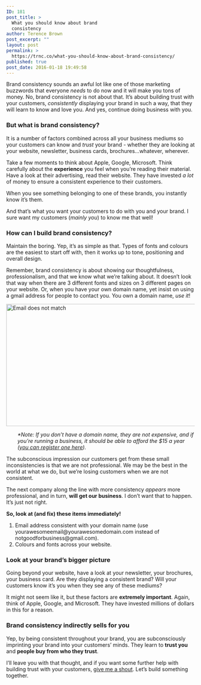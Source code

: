 ```yaml
---
ID: 181
post_title: >
  What you should know about brand
  consistency
author: Terence Brown
post_excerpt: ""
layout: post
permalink: >
  https://trnc.co/what-you-should-know-about-brand-consistency/
published: true
post_date: 2016-01-18 19:49:58
---
```

<span style="font-weight: 400;">Brand consistency sounds an awful lot like one of those marketing buzzwords that everyone </span><i><span style="font-weight: 400;">needs</span></i><span style="font-weight: 400;"> to do now and it will make you tons of money. No, brand consistency is not about that. It’s about building trust with your customers, </span><i><span style="font-weight: 400;">consistently </span></i><span style="font-weight: 400;">displaying your brand in such a way, that they will learn to know and love you. And yes, continue doing business with you.</span>

<h3>But what is brand consistency?</h3>

<span style="font-weight: 400;">It is a number of factors combined across all your business mediums so your customers can know and </span><i><span style="font-weight: 400;">trust</span></i><span style="font-weight: 400;"> your brand - whether they are looking at your website, newsletter, business cards, brochures...whatever, wherever.</span>

<span style="font-weight: 400;">Take a few moments to think about Apple, Google, Microsoft. Think carefully about the </span><b>experience</b><span style="font-weight: 400;"> you feel when you’re reading their material. Have a look at their advertising, read their website. They have invested </span><i><span style="font-weight: 400;">a lot</span></i><span style="font-weight: 400;"> of money to ensure a consistent experience to their customers.</span>

<span style="font-weight: 400;">When you see something belonging to one of these brands, you instantly know it’s them.</span>

<span style="font-weight: 400;">And that’s what you want your customers to do with you and your brand. I sure want my customers (</span><i><span style="font-weight: 400;">mainly you</span></i><span style="font-weight: 400;">) to know me that well!</span>

<h3>How can I build brand consistency?</h3>

<span style="font-weight: 400;">Maintain the boring. Yep, it’s as simple as that. Types of fonts and colours are the easiest to start off with, then it works up to tone, positioning and overall design.</span>

<span style="font-weight: 400;">Remember, brand consistency is about showing our thoughtfulness, professionalism, and that we know what we’re talking about. It doesn’t look that way when there are 3 different fonts and sizes on 3 different pages on your website. Or, when you have your own domain name, yet insist on using a gmail address for people to contact you. You own a domain name, </span><i><span style="font-weight: 400;">use it</span></i><span style="font-weight: 400;">!</span>

<img class="aligncenter wp-image-191 size-full" src="http://trnc.co/wp-content/uploads/2016/01/ex_emailsdontmatch-e1453054140681.jpg" alt="Email does not match" width="600" height="327" />

<p style="padding-left: 30px;"><em><span style="font-weight: 400;">*Note: If you don’t have a domain name, they are not expensive, and if you’re running a business, it should be able to afford the $15 a year (<a href="http://trnc.co/go/iwantmyname/" target="_blank">you can register one here</a>).</span></em></p>

<span style="font-weight: 400;">The subconscious impression our customers get from these small inconsistencies is that we are not professional. We may be the best in the world at what we do, but we’re losing customers when we are not consistent. </span>

<span style="font-weight: 400;">The next company along the line with more consistency </span><i><span style="font-weight: 400;">appears</span></i><span style="font-weight: 400;"> more professional, and in turn, </span><b>will get our business</b><span style="font-weight: 400;">. I don’t want that to happen. It’s just not right.</span>

<b>So, look at (and fix) these items immediately!</b>

<ol>
    <li><span style="font-weight: 400;">Email address consistent with your domain name (use yourawesome</span><span style="font-weight: 400;">email@yourawesomedomain.com</span><span style="font-weight: 400;"> instead of </span><span style="font-weight: 400;">notgoodforbusiness@gmail.com</span><span style="font-weight: 400;">).</span></li>
    <li><span style="font-weight: 400;">Colours and fonts across your website.</span></li>
</ol>

<h3>Look at your brand’s bigger picture</h3>

<span style="font-weight: 400;">Going beyond your website, have a look at your newsletter, your brochures, your business card. Are they displaying a consistent brand? Will your customers know it’s you when they see any of these mediums?</span>

<span style="font-weight: 400;">It might not seem like it, but these factors are </span><b>extremely important</b><span style="font-weight: 400;">. Again, think of Apple, Google, and Microsoft. They have invested millions of dollars in this for a reason.</span>

<h3>Brand consistency indirectly sells for you</h3>

<span style="font-weight: 400;">Yep, by being consistent throughout your brand, you are subconsciously imprinting your brand into your customers’ minds. They learn to </span><b>trust you</b><span style="font-weight: 400;"> and </span><b>people buy from who they trust</b><span style="font-weight: 400;">. </span>

<span style="font-weight: 400;">I’ll leave you with that thought, and if you want some further help with building trust with your customers, <a href="http://trnc.co/#contactus">give me a shout</a>. Let’s build something together. </span>